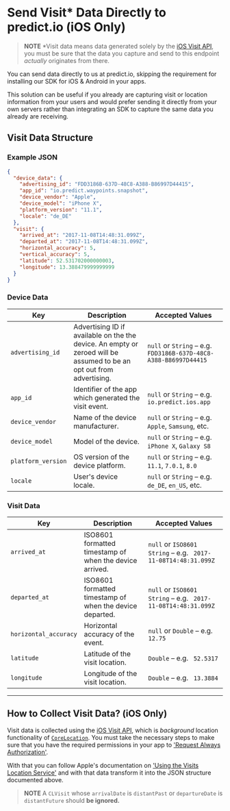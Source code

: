 # Send Visit* Data Directly to predict.io (iOS Only)

> **NOTE** *Visit data means data generated solely by the [iOS Visit API](https://developer.apple.com/documentation/corelocation/clvisit), you must be sure that the data you capture and send to this endpoint *actually* originates from there.

You can send data directly to us at predict.io, skipping the requirement for installing our SDK for iOS & Android in your apps.

This solution can be useful if you already are capturing visit or location information from your users and would prefer sending it directly from your own servers rather than integrating an SDK to capture the same data you already are receiving.

## Visit Data Structure

### Example JSON

```json
{
  "device_data": {
    "advertising_id": "FDD3186B-637D-48C8-A388-B86997D44415",
    "app_id": "io.predict.waypoints.snapshot",
    "device_vendor": "Apple",
    "device_model": "iPhone X",
    "platform_version": "11.1",
    "locale": "de_DE"
  },
  "visit": {
    "arrived_at": "2017-11-08T14:48:31.099Z",
    "departed_at": "2017-11-08T14:48:31.099Z",
    "horizontal_accuracy": 5,
    "vertical_accuracy": 5,
    "latitude": 52.531702000000003,
    "longitude": 13.388479999999999
  }
}
```

### Device Data

| Key                | Description                              | Accepted Values                          |
| ------------------ | ---------------------------------------- | ---------------------------------------- |
| `advertising_id`   | Advertising ID if available on the the device. An empty or zeroed will be assumed to be an opt out from advertising. | `null` or `String` – e.g. ` FDD3186B-637D-48C8-A388-B86997D44415` |
| `app_id`           | Identifier of the app which generated the visit event. | `null` or `String` – e.g. `io.predict.ios.app` |
| `device_vendor`    | Name of the device manufacturer.         | `null` or `String` – e.g. `Apple`, `Samsung`, etc. |
| `device_model`     | Model of the device.                     | `null` or `String` – e.g. `iPhone X`, `Galaxy S8` |
| `platform_version` | OS version of the device platform.       | `null` or `String` – e.g. `11.1`, `7.0.1`, `8.0` |
| `locale`           | User's device locale.                    | `null` or `String` – e.g. `de_DE`, `en_US`, etc. |

### Visit Data

| Key                   | Description                              | Accepted Values                          |
| --------------------- | ---------------------------------------- | ---------------------------------------- |
| `arrived_at`          | ISO8601 formatted timestamp of when the device arrived. | `null` or `ISO8601 String` – e.g. ` 2017-11-08T14:48:31.099Z` |
| `departed_at`         | ISO8601 formatted timestamp of when the device departed. | `null` or `ISO8601 String` – e.g. ` 2017-11-08T14:48:31.099Z` |
| `horizontal_accuracy` | Horizontal accuracy of the event.        | `null` or `Double` – e.g. `12.75`        |
| `latitude`            | Latitude of the visit location.          | `Double` – e.g. ` 52.5317`               |
| `longitude`           | Longitude of the visit location.         | `Double` – e.g. ` 13.3884`               |

------

## How to Collect Visit Data? (iOS Only)

Visit data is collected using the [iOS Visit API](https://developer.apple.com/documentation/corelocation/clvisit), which is _background_ location functionality of [`CoreLocation`](https://developer.apple.com/documentation/corelocation). You must take the necessary steps to make sure that you have the required permissions in your app to ['Request Always Authorization'](https://developer.apple.com/documentation/corelocation/choosing_the_authorization_level_for_location_services/requesting_always_authorization).

With that you can follow Apple's documentation on ['Using the Visits Location Service'](https://developer.apple.com/documentation/corelocation/getting_the_user_s_location/using_the_visits_location_service) and with that data transform it into the JSON structure documented above.

> **NOTE** A `CLVisit` whose `arrivalDate` is `distantPast` or `departureDate` is `distantFuture` should **be ignored.**

